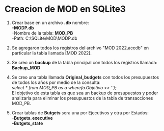 # Creacion de MOD en SQLite3

1. Crear base en un archivo **.db** nombre: <br> **-MODP.db** <br>
-Nombre de la tabla: **MOD_PB** <br>
-Path: C:\SQLite\MOD\MODP.db

2. Se agregaron todos los registros del archivo "MOD 2022.accdb" en particular la tabla llamada [MOD 2022].

3. Se creo un **backup** de la tabla principal con todos los registros llamada: **Backup_MOD**

4. Se creo una tabla llamada **Original_budgets** con todos los presupuestos de todos los años por medio de la consulta:<br>
*select * from MOD_PB as a where(a.Objetivo <> '');*<br>
El objetivo de esta tabla es que sea un backup de presupuestos y poder analizarla para eliminar los presupuestos de la tabla de transacciones MOD_PB.

5. Crear tablas de **Butgets** sera una por Ejecutivos y otra por Estados:<br>
**-Butgets_executive**<br>
**-Butgets_state**


